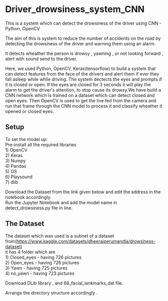 # Driver_drowsiness_system_CNN

This is a system which can detect the drowsiness of the driver using CNN - Python, OpenCV

The aim of this is system to reduce the number of accidents on the road by detecting the drowsiness of the driver and warning them using an alarm. 

It detects wheather the person is drowsy , yawning , or not looking forward , alert with sound send to the driver.

Here, we used Python, OpenCV, Keras(tensorflow) to build a system that can detect features from the face of the drivers and alert them if ever they fall asleep while while driving. The system dectects the eyes and prompts if it is closed or open. If the eyes are closed for 3 seconds it will play the alarm to get the driver's attention, to stop cause its drowsy.We have build a CNN network which is trained on a dataset which can detect closed and open eyes. Then OpenCV is used to get the live fed from the camera and run that frame through the CNN model to process it and classify wheather it opened or closed eyes.

## Setup
To set the model up:<br />
Pre-install all the required libraries <br />1) OpenCV<br />
                                       2) Keras<br />
                                       3) Numpy<br />
                                       4) Pandas<br />
                                       5) OS<br />
                                       6) Playsound<br />
                                       7) dlib<br />


Download the Dataset from the link given below and edit the address in the notebook accordingly.<br />
Run the Jupyter Notebook and add the model name in detect_drowsiness.py file in line.<br />

## The Dataset
The dataset which was used is a subnet of a dataset from(https://www.kaggle.com/datasets/dheerajperumandla/drowsiness-dataset)<br />
it has 4 folder which are <br />1) Closed_eyes - having 726 pictures<br />
                          2) Open_eyes - having 726 pictures<br />
                          3) Yawn - having 725 pictures<br />
                          4) no_yawn - having 723 pictures<br />


Download DLib library , and 68_facial_lankmarks_dat file.

Arrange the directory structure accordingly .

